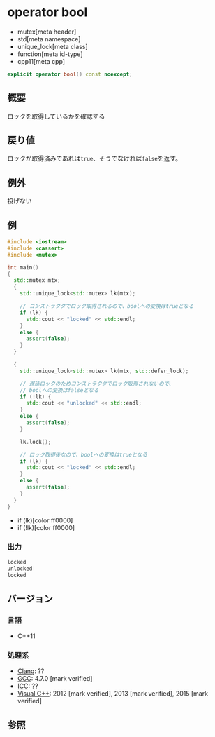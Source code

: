 # operator bool
* mutex[meta header]
* std[meta namespace]
* unique_lock[meta class]
* function[meta id-type]
* cpp11[meta cpp]

```cpp
explicit operator bool() const noexcept;
```

## 概要
ロックを取得しているかを確認する


## 戻り値
ロックが取得済みであれば`true`、そうでなければ`false`を返す。


## 例外
投げない


## 例
```cpp example
#include <iostream>
#include <cassert>
#include <mutex>

int main()
{
  std::mutex mtx;
  {
    std::unique_lock<std::mutex> lk(mtx);

    // コンストラクタでロック取得されるので、boolへの変換はtrueとなる
    if (lk) {
      std::cout << "locked" << std::endl;
    }
    else {
      assert(false);
    }
  }

  {
    std::unique_lock<std::mutex> lk(mtx, std::defer_lock);

    // 遅延ロックのためコンストラクタでロック取得されないので、
    // boolへの変換はfalseとなる
    if (!lk) {
      std::cout << "unlocked" << std::endl;
    }
    else {
      assert(false);
    }

    lk.lock();

    // ロック取得後なので、boolへの変換はtrueとなる
    if (lk) {
      std::cout << "locked" << std::endl;
    }
    else {
      assert(false);
    }
  }
}
```
* if (lk)[color ff0000]
* if (!lk)[color ff0000]

### 出力
```cpp
locked
unlocked
locked
```

## バージョン
### 言語
- C++11

### 処理系
- [Clang](/implementation.md#clang): ??
- [GCC](/implementation.md#gcc): 4.7.0 [mark verified]
- [ICC](/implementation.md#icc): ??
- [Visual C++](/implementation.md#visual_cpp): 2012 [mark verified], 2013 [mark verified], 2015 [mark verified]


## 参照
